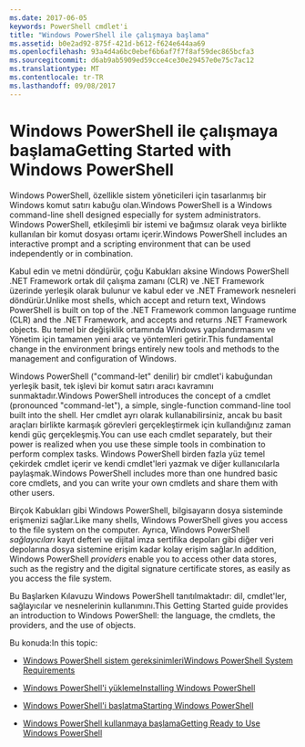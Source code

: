 ```yaml
---
ms.date: 2017-06-05
keywords: PowerShell cmdlet'i
title: "Windows PowerShell ile çalışmaya başlama"
ms.assetid: b0e2ad92-875f-421d-b612-f624e644aa69
ms.openlocfilehash: 93a4d4a6bc0ebef6b6af7f7f8af59dec865bcfa3
ms.sourcegitcommit: d6ab9ab5909ed59cce4ce30e29457e0e75c7ac12
ms.translationtype: MT
ms.contentlocale: tr-TR
ms.lasthandoff: 09/08/2017
---
```

# <a name="getting-started-with-windows-powershell"></a><span data-ttu-id="dfdb0-103">Windows PowerShell ile çalışmaya başlama</span><span class="sxs-lookup"><span data-stu-id="dfdb0-103">Getting Started with Windows PowerShell</span></span>
<span data-ttu-id="dfdb0-104">Windows PowerShell, özellikle sistem yöneticileri için tasarlanmış bir Windows komut satırı kabuğu olan.</span><span class="sxs-lookup"><span data-stu-id="dfdb0-104">Windows PowerShell is a Windows command-line shell designed especially for system administrators.</span></span> <span data-ttu-id="dfdb0-105">Windows PowerShell, etkileşimli bir istemi ve bağımsız olarak veya birlikte kullanılan bir komut dosyası ortamı içerir.</span><span class="sxs-lookup"><span data-stu-id="dfdb0-105">Windows PowerShell includes an interactive prompt and a scripting environment that can be used independently or in combination.</span></span>

<span data-ttu-id="dfdb0-106">Kabul edin ve metni döndürür, çoğu Kabukları aksine Windows PowerShell .NET Framework ortak dil çalışma zamanı (CLR) ve .NET Framework üzerinde yerleşik olarak bulunur ve kabul eder ve .NET Framework nesneleri döndürür.</span><span class="sxs-lookup"><span data-stu-id="dfdb0-106">Unlike most shells, which accept and return text, Windows PowerShell is built on top of the .NET Framework common language runtime (CLR) and the .NET Framework, and accepts and returns .NET Framework objects.</span></span> <span data-ttu-id="dfdb0-107">Bu temel bir değişiklik ortamında Windows yapılandırmasını ve Yönetim için tamamen yeni araç ve yöntemleri getirir.</span><span class="sxs-lookup"><span data-stu-id="dfdb0-107">This fundamental change in the environment brings entirely new tools and methods to the management and configuration of Windows.</span></span>

<span data-ttu-id="dfdb0-108">Windows PowerShell ("command-let" denilir) bir cmdlet'i kabuğundan yerleşik basit, tek işlevi bir komut satırı aracı kavramını sunmaktadır.</span><span class="sxs-lookup"><span data-stu-id="dfdb0-108">Windows PowerShell introduces the concept of a cmdlet (pronounced "command-let"), a simple, single-function command-line tool built into the shell.</span></span> <span data-ttu-id="dfdb0-109">Her cmdlet ayrı olarak kullanabilirsiniz, ancak bu basit araçları birlikte karmaşık görevleri gerçekleştirmek için kullandığınız zaman kendi güç gerçekleşmiş.</span><span class="sxs-lookup"><span data-stu-id="dfdb0-109">You can use each cmdlet separately, but their power is realized when you use these simple tools in combination to perform complex tasks.</span></span> <span data-ttu-id="dfdb0-110">Windows PowerShell birden fazla yüz temel çekirdek cmdlet içerir ve kendi cmdlet'leri yazmak ve diğer kullanıcılarla paylaşmak.</span><span class="sxs-lookup"><span data-stu-id="dfdb0-110">Windows PowerShell includes more than one hundred basic core cmdlets, and you can write your own cmdlets and share them with other users.</span></span>

<span data-ttu-id="dfdb0-111">Birçok Kabukları gibi Windows PowerShell, bilgisayarın dosya sisteminde erişmenizi sağlar.</span><span class="sxs-lookup"><span data-stu-id="dfdb0-111">Like many shells, Windows PowerShell gives you access to the file system on the computer.</span></span> <span data-ttu-id="dfdb0-112">Ayrıca, Windows PowerShell *sağlayıcıları* kayıt defteri ve dijital imza sertifika depoları gibi diğer veri depolarına dosya sistemine erişim kadar kolay erişim sağlar.</span><span class="sxs-lookup"><span data-stu-id="dfdb0-112">In addition, Windows PowerShell *providers* enable you to access other data stores, such as the registry and the digital signature certificate stores, as easily as you access the file system.</span></span>

<span data-ttu-id="dfdb0-113">Bu Başlarken Kılavuzu Windows PowerShell tanıtılmaktadır: dil, cmdlet'ler, sağlayıcılar ve nesnelerinin kullanımını.</span><span class="sxs-lookup"><span data-stu-id="dfdb0-113">This Getting Started guide provides an introduction to Windows PowerShell: the language, the cmdlets, the providers, and the use of objects.</span></span>

<span data-ttu-id="dfdb0-114">Bu konuda:</span><span class="sxs-lookup"><span data-stu-id="dfdb0-114">In this topic:</span></span>

- [<span data-ttu-id="dfdb0-115">Windows PowerShell sistem gereksinimleri</span><span class="sxs-lookup"><span data-stu-id="dfdb0-115">Windows PowerShell System Requirements</span></span>](../setup/Windows-PowerShell-System-Requirements.md)

- [<span data-ttu-id="dfdb0-116">Windows PowerShell'i yükleme</span><span class="sxs-lookup"><span data-stu-id="dfdb0-116">Installing Windows PowerShell</span></span>](../setup/Installing-Windows-PowerShell.md)

- [<span data-ttu-id="dfdb0-117">Windows PowerShell'i başlatma</span><span class="sxs-lookup"><span data-stu-id="dfdb0-117">Starting Windows PowerShell</span></span>](../setup/Starting-Windows-PowerShell.md)

- [<span data-ttu-id="dfdb0-118">Windows PowerShell kullanmaya başlama</span><span class="sxs-lookup"><span data-stu-id="dfdb0-118">Getting Ready to Use Windows PowerShell</span></span>](Getting-Ready-to-Use-Windows-PowerShell.md)

